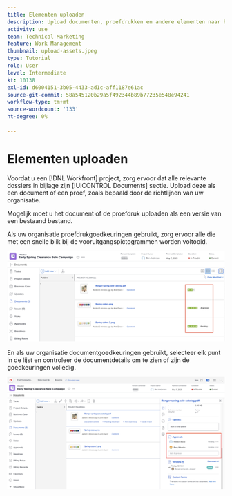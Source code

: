 ```yaml
---
title: Elementen uploaden
description: Upload documenten, proefdrukken en andere elementen naar het project voordat u het sluit om ervoor te zorgen dat alle relevante gegevens aan het project zijn gekoppeld.
activity: use
team: Technical Marketing
feature: Work Management
thumbnail: upload-assets.jpeg
type: Tutorial
role: User
level: Intermediate
kt: 10138
exl-id: d6004151-3b05-4433-ad1c-aff1187e61ac
source-git-commit: 58a545120b29a5f492344b89b77235e548e94241
workflow-type: tm+mt
source-wordcount: '133'
ht-degree: 0%

---
```


# Elementen uploaden

Voordat u een [!DNL Workfront] project, zorg ervoor dat alle relevante dossiers in bijlage zijn [!UICONTROL Documents] sectie. Upload deze als een document of een proef, zoals bepaald door de richtlijnen van uw organisatie.

Mogelijk moet u het document of de proefdruk uploaden als een versie van een bestaand bestand.

Als uw organisatie proefdrukgoedkeuringen gebruikt, zorg ervoor alle die met een snelle blik bij de vooruitgangspictogrammen worden voltooid.

![Pagina Documenten met pictogrammen voor proefdrukvoortgang](assets/planner-fund-proof-progress-icons.png)

En als uw organisatie documentgoedkeuringen gebruikt, selecteer elk punt in de lijst en controleer de documentdetails om te zien of zijn de goedkeuringen volledig.

![Zijoverzicht op documentenpagina met documentgoedkeuring](assets/planner-fund-document-approval.png)

<!---
learn more urls
Create proofs
Add new documents to Workfront
--->
